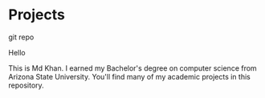 # Projects
git repo

Hello

This is Md Khan. I earned my Bachelor's degree on computer science from Arizona State University. You'll find many of my academic projects in this repository.
